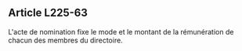 Article L225-63
----
L'acte de nomination fixe le mode et le montant de la rémunération de chacun des
membres du directoire.
